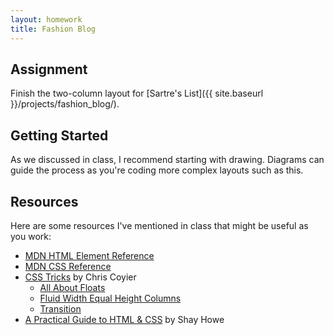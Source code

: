 ```yaml
---
layout: homework
title: Fashion Blog
---
```


Assignment
----------

Finish the two-column layout for [Sartre's List]({{ site.baseurl }}/projects/fashion_blog/).


Getting Started
---------------

As we discussed in class, I recommend starting with drawing. Diagrams can guide the process as you're coding more complex layouts such as this.


Resources
---------

Here are some resources I've mentioned in class that might be useful as you work:

* [MDN HTML Element Reference](https://developer.mozilla.org/en-US/docs/Web/HTML/Element)
* [MDN CSS Reference](https://developer.mozilla.org/en-US/docs/Web/CSS/Reference)
* [CSS Tricks](https://css-tricks.com) by Chris Coyier
	* [All About Floats](https://css-tricks.com/all-about-floats/)
	* [Fluid Width Equal Height Columns](https://css-tricks.com/fluid-width-equal-height-columns/)
	* [Transition](https://css-tricks.com/almanac/properties/t/transition/)
* [A Practical Guide to HTML & CSS](https://learn.shayhowe.com) by Shay Howe
